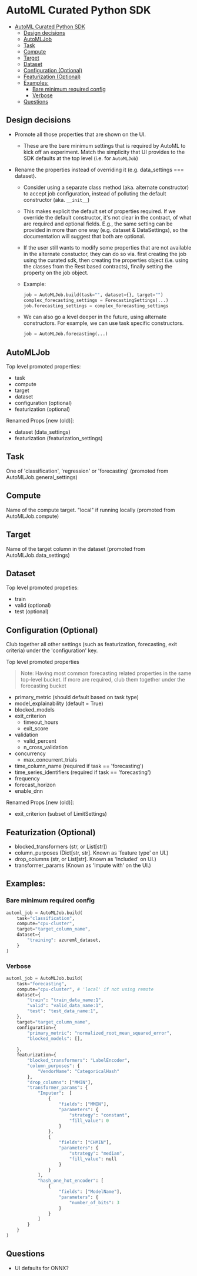 # AutoML Curated Python SDK

- [AutoML Curated Python SDK](#automl-curated-python-sdk)
  - [Design decisions](#design-decisions)
  - [AutoMLJob](#automljob)
  - [Task](#task)
  - [Compute](#compute)
  - [Target](#target)
  - [Dataset](#dataset)
  - [Configuration (Optional)](#configuration-optional)
  - [Featurization (Optional)](#featurization-optional)
  - [Examples:](#examples)
    - [Bare minimum required config](#bare-minimum-required-config)
    - [Verbose](#verbose)
  - [Questions](#questions)

## Design decisions
- Promote all those properties that are shown on the UI. 
    - These are the bare minimum settings that is required by AutoML to kick off an experiment. Match the simplicity that UI provides to the SDK defaults at the top level (i.e. for `AutoMLJob`)

- Rename the properties instead of overriding it (e.g. data_settings === dataset). 
    - Consider using a separate class method (aka. alternate constructor) to accept job configuration, instead of polluting the default constructor (aka. `__init__`)
    - This makes explicit the default set of properties required. If we override the default constructor, it's not clear in the contract, of what are required and optional fields. E.g., the same setting can be provided in more than one way (e.g. dataset & DataSettings), so the documentation will suggest that both are optional.
    - If the user still wants to modify some properties that are not available in the alternate constuctor, they can do so via. first creating the job using the curated sdk, then creating the properties object (i.e. using the classes from the Rest based contracts), finally setting the property on the job object.</p>
            
    - Example:
        ```python
        job = AutoMLJob.build(task="", dataset={}, target="")
        complex_forecasting_settings = ForecastingSettings(...)
        job.forecasting_settings = complex_forecasting_settings
        ```
    
    - We can also go a level deeper in the future, using alternate constructors. For example, we can use task specific constructors.
        ```python
        job = AutoMLJob.forecasting(...)
        ```

## AutoMLJob

Top level promoted properties:
- task
- compute
- target 
- dataset
- configuration (optional)
- featurization (optional)


Renamed Props [new (old)]:
- dataset (data_settings)
- featurization (featurization_settings)

## Task
One of 'classification', 'regression' or 'forecasting' (promoted from AutoMLJob.general_settings)


## Compute
Name of the compute target. "local" if running locally (promoted from AutoMLJob.compute)


## Target
Name of the target column in the dataset (promoted from AutoMLJob.data_settings)


## Dataset
Top level promoted propeties:
- train
- valid (optional)
- test (optional)


## Configuration (Optional)

Club together all other settings (such as featurization, forecasting, exit criteria) under the 'configuration' key.

Top level promoted properties
> Note: Having most common forecasting related properties in the same top-level bucket. If more are required, club them together under the forecasting bucket
- primary_metric (should default based on task type)
- model_explainability (default = True)
- blocked_models
- exit_criterion 
    - timeout_hours
    - exit_score
- validation
    - valid_percent
    - n_cross_validation
- concurrency
    - max_concurrent_trials
- time_column_name (required if task == 'forecasting')
- time_series_identifiers (required if task == 'forecasting')
- frequency
- forecast_horizon
- enable_dnn
    

Renamed Props [new (old)]:
- exit_criterion (subset of LimitSettings)


## Featurization (Optional)
- blocked_transformers (str, or List[str])
- column_purposes (Dict[str, str]. Known as 'feature type' on UI.)
- drop_columns (str, or List[str]. Known as 'Included' on UI.)
- transformer_params (Known as 'Impute with' on the UI.)


## Examples:
### Bare minimum required config
```python
automl_job = AutoMLJob.build(
    task="classification",
    compute="cpu-cluster",
    target="target_column_name",
    dataset={
        "training": azureml_dataset,
    }
)
```

### Verbose
```python
automl_job = AutoMLJob.build(
    task="forecasting",
    compute="cpu-cluster", # 'local' if not using remote
    dataset={
        "train": "train_data_name:1",
        "valid": "valid_data_name:1",
        "test": "test_data_name:1",
    },
    target="target_column_name",
    configuration={
        "primary_metric": "normalized_root_mean_squared_error",
        "blocked_models": [],
        
    },
    featurization={
        "blocked_transformers": "LabelEncoder",
        "column_purposes": {
            "VendorName": "CategoricalHash"
        },
        "drop_columns": ["MMIN"],
        "transformer_params": {
            "Imputer":  [
                {
                    "fields": ["MMIN"],
                    "parameters": {
                        "strategy": "constant",
                        "fill_value": 0
                    }
                },
                {
                    "fields": ["CHMIN"],
                    "parameters": {
                        "strategy": "median",
                        "fill_value": null
                    }
                }
            ],
            "hash_one_hot_encoder": [
                {
                    "fields": ["ModelName"],
                    "parameters": {
                        "number_of_bits": 3
                    }
                }
            ]
        }
    }
)
```


## Questions
- UI defaults for ONNX?
